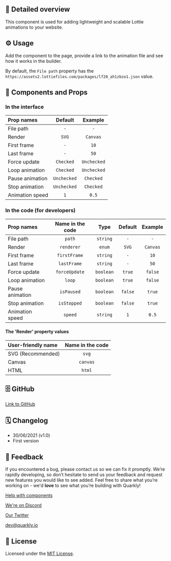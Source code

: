 ## 📖 Detailed overview

This component is used for adding lightweight and scalable Lottie animations to your website.

## ⚙️ Usage

Add the component to the page, provide a link to the animation file and see how it works in the builder.

By default, the `File path` property has the `https://assets2.lottiefiles.com/packages/lf20_ah1zbzo1.json` value.

## 🧩 Components and Props

### In the interface

| Prop names      |   Default   |   Example   |
| :-------------- | :---------: | :---------: |
| File path       |     `-`     |     `-`     |
| Render          |    `SVG`    |  `Canvas`   |
| First frame     |     `-`     |    `10`     |
| Last frame      |     `-`     |    `50`     |
| Force update    |  `Checked`  | `Unchecked` |
| Loop animation  |  `Checked`  | `Unchecked` |
| Pause animation | `Unchecked` |  `Checked`  |
| Stop animation  | `Unchecked` |  `Checked`  |
| Animation speed |     `1`     |    `0.5`    |

### In the code (for developers)

| Prop names      | Name in the code |   Type    | Default | Example  |
| :-------------- | :--------------: | :-------: | :-----: | :------: |
| File path       |      `path`      | `string`  |   `-`   |   `-`    |
| Render          |    `renderer`    |  `enum`   |  `SVG`  | `Canvas` |
| First frame     |   `firstFrame`   | `string`  |   `-`   |   `10`   |
| Last frame      |   `lastFrame`    | `string`  |   `-`   |   `50`   |
| Force update    |  `forceUpdate`   | `boolean` | `true`  | `false`  |
| Loop animation  |      `loop`      | `boolean` | `true`  | `false`  |
| Pause animation |    `isPaused`    | `boolean` | `false` |  `true`  |
| Stop animation  |   `isStopped`    | `boolean` | `false` |  `true`  |
| Animation speed |     `speed`      | `string`  |   `1`   |  `0.5`   |

#### The 'Render' property values

| User-friendly name | Name in the code |
| :----------------- | :--------------: |
| SVG (Recommended)  |      `svg`       |
| Canvas             |     `canvas`     |
| HTML               |      `html`      |

## 🗄 GitHub

[Link to GitHub](https://github.com/quarkly/community-kit/tree/master/src/Lottie)

## 🗓 Changelog

-   30/06/2021 (v1.0)
-   First version

## 📮 Feedback

If you encountered a bug, please contact us so we can fix it promptly. We’re rapidly developing, so don’t hesitate to send us your feedback and request new features you would like to see added. Feel free to share what you’re working on - we'd **love** to see what you’re building with Quarkly!

[Help with components](https://community.quarkly.io/c/requests/11)

[We're on Discord](https://discord.gg/f9KhSMGX)

[Our Twitter](https://twitter.com/quarklyapp)

[dev@quarkly.io](mailto:dev@quarkly.io)

## 📝 License

Licensed under the [MIT License](./LICENSE).
